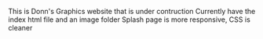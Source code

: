 This is Donn's Graphics website that is under contruction
Currently have the index html file and an image folder
Splash page is more responsive, CSS is cleaner

